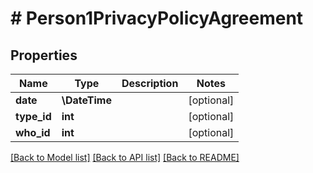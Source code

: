 # # Person1PrivacyPolicyAgreement

## Properties

Name | Type | Description | Notes
------------ | ------------- | ------------- | -------------
**date** | **\DateTime** |  | [optional]
**type_id** | **int** |  | [optional]
**who_id** | **int** |  | [optional]

[[Back to Model list]](../../README.md#models) [[Back to API list]](../../README.md#endpoints) [[Back to README]](../../README.md)
